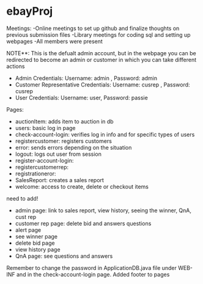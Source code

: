 # ebayProj
Meetings:
-Online meetings to set up github and finalize thoughts on previous submission files
-Library meetings for coding sql and setting up webpages
-All members were present


NOTE**: This is the defualt admin account, but in the webpage you can be redirected to become an admin or customer in which you can take different actions

* Admin Credentials: Username: admin , Password: admin
* Customer Representative Credentials: Username: cusrep , Password: cusrep
* User Credentials: Username: user, Password: passie


Pages: 
* auctionItem: adds item to auction in db
* users: basic log in page
* check-account-login: verifies log in info and for specific types of users
* registercustomer: registers customers
* error: sends errors depending on the situation
* logout: logs out user from session
* register-account-login:
* registercustomerrep:
* registrationeror:
* SalesReport: creates a sales report
* welcome: access to create, delete or checkout items

need to add!
* admin page: link to sales report, view history, seeing the winner, QnA, cust rep
* customer rep page: delete bid and answers questions
* alert page
* see winner page
* delete bid page
* view history page
* QnA page: see questions and answers

Remember to change the password in ApplicationDB.java file under WEB-INF and in the check-account-login page.
Added footer to pages